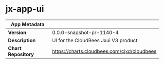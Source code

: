 # jx-app-ui

|App Metadata||
|---|---|
| **Version** | 0.0.0-snapshot-pr-1140-4 |
| **Description** | UI for the CloudBees Jxui V3 product |
| **Chart Repository** | https://charts.cloudbees.com/cjxd/cloudbees |
